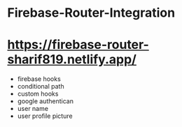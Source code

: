 # Firebase-Router-Integration

# https://firebase-router-sharif819.netlify.app/

* firebase hooks
* conditional path
* custom hooks
* google authentican
* user name
* user profile picture
